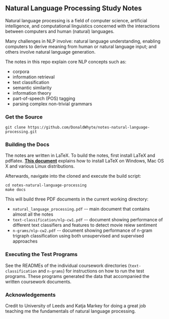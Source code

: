 ## Natural Language Processing Study Notes

Natural language processing is a field of computer science, artificial
intelligence, and computational linguistics concerned with the interactions 
between computers and human (natural) languages.

Many challenges in NLP involve: natural language understanding, enabling
computers to derive meaning from human or natural language input; and others
involve natural language generation.

The notes in this repo explain core NLP concepts such as:

* corpora
* information retrieval
* text classification
* semantic similarity
* information theory
* part-of-speech (POS) tagging
* parsing complex non-trivial grammars

### Get the Source

```
git clone https://github.com/DonaldWhyte/notes-natural-language-processing.git
```

### Building the Docs

The notes are written in LaTeX. To build the notes, first install LaTeX and
pdflatex. [**This document**](https://en.wikibooks.org/wiki/LaTeX/Installation)
explains how to install LaTeX on Windows, Mac OS X and various Linux
distributions.

Afterwards, navigate into the cloned and execute the build script:

```
cd notes-natural-language-processing
make docs
```

This will build three PDF documents in the current working directory:

* `natural_language_processing.pdf` -- main document that contains almost all the notes
* `text-classification/nlp-cw1.pdf` -- document showing performance of different text classifiers and features to detect movie reiew sentiment
* `n-grams/nlp-cw2.pdf` -- document showing performance of n-gram trigraph classification using both unsupervised and supervised approaches

### Executing the Test Programs

See the READMEs of the individual coursework directories (`text-classification`
and `n-grams`) for instructions on how to run the test programs. These programs
generated the data that accompanied the written coursework documents.

### Acknowledgements

Credit to University of Leeds and Katja Markey for doing a great job
teaching me the fundamentals of natural language processing.
